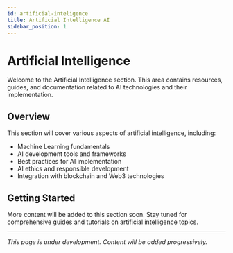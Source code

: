 ```yaml
---
id: artificial-inteligence
title: Artificial Intelligence AI
sidebar_position: 1
---
```


# Artificial Intelligence

Welcome to the Artificial Intelligence section. This area contains resources, guides, and documentation related to AI technologies and their implementation.

## Overview

This section will cover various aspects of artificial intelligence, including:

- Machine Learning fundamentals
- AI development tools and frameworks
- Best practices for AI implementation
- AI ethics and responsible development
- Integration with blockchain and Web3 technologies

## Getting Started

More content will be added to this section soon. Stay tuned for comprehensive guides and tutorials on artificial intelligence topics.

---

*This page is under development. Content will be added progressively.*
